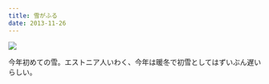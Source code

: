 ```yaml
---
title: 雪がふる
date: 2013-11-26
---
```


![](https://photos.xar.sh/20897915988_bd3043bb08_b.jpg)

今年初めての雪。エストニア人いわく、今年は暖冬で初雪としてはずいぶん遅いらしい。
